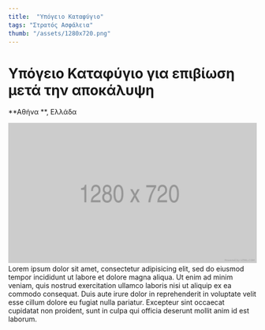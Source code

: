 ```yaml
---
title:  "Υπόγειο Καταφύγιο"
tags: "Στρατός Ασφάλεια"
thumb: "/assets/1280x720.png"
---
```


# Υπόγειο Καταφύγιο για επιβίωση μετά την αποκάλυψη

**Αθήνα **, Ελλάδα

![My helpful screenshot](/assets/1280x720.png)
 Lorem ipsum dolor sit amet, consectetur adipisicing elit, sed do eiusmod tempor incididunt ut labore et dolore magna aliqua. Ut enim ad minim veniam, quis nostrud exercitation ullamco laboris nisi ut aliquip ex ea commodo consequat. Duis aute irure dolor in reprehenderit in voluptate velit esse cillum dolore eu fugiat nulla pariatur. Excepteur sint occaecat cupidatat non proident, sunt in culpa qui officia deserunt mollit anim id est laborum.
